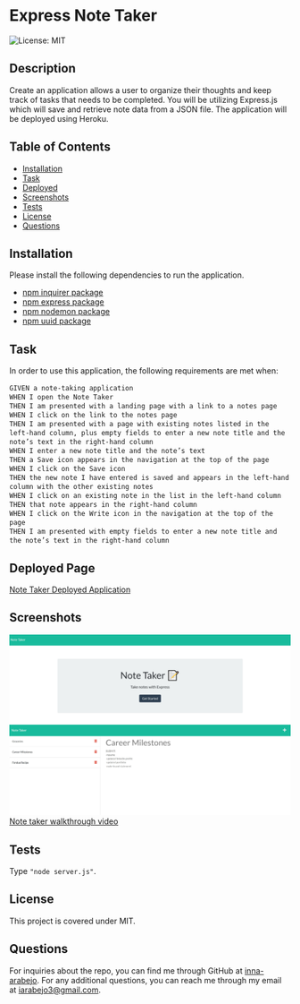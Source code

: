 # Express Note Taker

![License: MIT](https://img.shields.io/badge/License-MIT-yellow.svg)

## Description
 Create an application allows a user to organize their thoughts and keep track of tasks that needs to be completed. You will be utilizing Express.js which will save and retrieve note data from a JSON file. The application will be deployed using Heroku. 

## Table of Contents
* [Installation](#installation)
* [Task](#task)
* [Deployed](#deployed)
* [Screenshots](#screenshots)
* [Tests](#tests)
* [License](#license)
* [Questions](#questions)

## Installation
Please install the following dependencies to run the application. 
* [npm inquirer package](https://www.npmjs.com/package/inquirer)
* [npm express package](https://www.npmjs.com/package/express)
* [npm nodemon package](https://www.npmjs.com/package/nodemon)
* [npm uuid package](https://www.npmjs.com/package/uuid)

## Task
In order to use this application, the following requirements are met when:
```
GIVEN a note-taking application
WHEN I open the Note Taker
THEN I am presented with a landing page with a link to a notes page
WHEN I click on the link to the notes page
THEN I am presented with a page with existing notes listed in the left-hand column, plus empty fields to enter a new note title and the note’s text in the right-hand column
WHEN I enter a new note title and the note’s text
THEN a Save icon appears in the navigation at the top of the page
WHEN I click on the Save icon
THEN the new note I have entered is saved and appears in the left-hand column with the other existing notes
WHEN I click on an existing note in the list in the left-hand column
THEN that note appears in the right-hand column
WHEN I click on the Write icon in the navigation at the top of the page
THEN I am presented with empty fields to enter a new note title and the note’s text in the right-hand column
```

## Deployed Page
[Note Taker Deployed Application](https://note-taker-inna.herokuapp.com/)

## Screenshots
![Note taker landing page screenshot](./public/assets/images/landing-page.jpg)
![Note taker main page screenshot](./public/assets/images/notes-main-page.jpg)
[Note taker walkthrough video](./public/assets/images/note-taker-vid.mp4)

## Tests
Type `"node server.js"`.


## License
 This project is covered under MIT.

## Questions
For inquiries about the repo, you can find me through GitHub at [inna-arabejo](https://github.com/inna-arabejo). 
For any additional questions, you can reach me through my email at [iarabejo3@gmail.com](mailto:iarabejo3@gmail.com).

